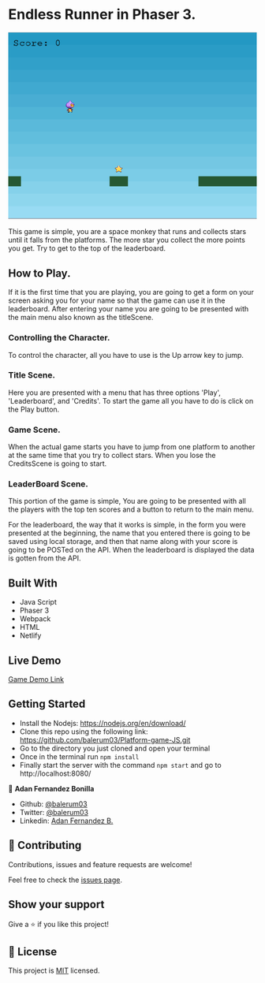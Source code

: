 # Endless Runner in Phaser 3.

![screenshot](./app_screenshot.png)

This game is simple, you are a space monkey that runs and collects stars until it falls from the platforms. The more star you collect the more points you get. Try to get to the top of the leaderboard.

## How to Play.

If it is the first time that you are playing, you are going to get a form on your screen asking you for your name so that the game can use it in the leaderboard.
After entering your name you are going to be presented with the main menu also known as the titleScene.

### Controlling the Character.

To control the character, all you have to use is the Up arrow key to jump.

### Title Scene.

Here you are presented with a menu that has three options 'Play', 'Leaderboard', and 'Credits'. To start the game all you have to do is click on the Play button.

### Game Scene.

When the actual game starts you have to jump from one platform to another at the same time that you try to collect stars. When you lose the CreditsScene is going to start.

### LeaderBoard Scene.

This portion of the game is simple, You are going to be presented with all the players with the top ten scores and a button to return to the main menu.

For the leaderboard, the way that it works is simple, in the form you were presented at the beginning, the name that you entered there is going to be saved using local storage, and then that name along with your score is going to be POSTed on the API. When the leaderboard is displayed the data is gotten from the API.

## Built With

- Java Script
- Phaser 3
- Webpack
- HTML
- Netlify

## Live Demo

[Game Demo Link](https://elated-boyd-63e9ea.netlify.app/)

## Getting Started

- Install the Nodejs: https://nodejs.org/en/download/
- Clone this repo using the following link: https://github.com/balerum03/Platform-game-JS.git
- Go to the directory you just cloned and open your terminal
- Once in the terminal run `npm install`
- Finally start the server with the command `npm start` and go to http://localhost:8080/

👤 **Adan Fernandez Bonilla**

- Github: [@balerum03](https://github.com/balerum03)
- Twitter: [@balerum03](https://twitter.com/balerum03)
- Linkedin: [Adan Fernandez B.](https://www.linkedin.com/in/adan-fernandez-bonilla)

## 🤝 Contributing

Contributions, issues and feature requests are welcome!

Feel free to check the [issues page](issues/).

## Show your support

Give a ⭐️ if you like this project!

## 📝 License

This project is [MIT](lic.url) licensed.

